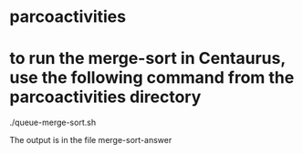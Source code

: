 # parcoactivities

# to run the merge-sort in Centaurus, use the following command from the parcoactivities directory
./queue-merge-sort.sh

The output is in the file merge-sort-answer
